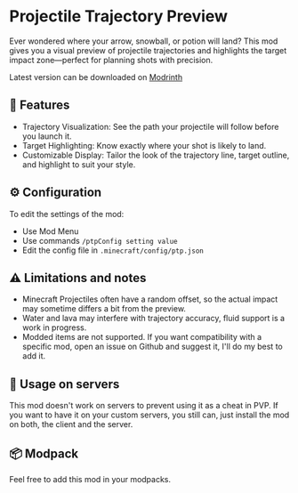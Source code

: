 # Projectile Trajectory Preview

Ever wondered where your arrow, snowball, or potion will land? This mod gives you a visual preview of projectile trajectories and highlights the target impact zone—perfect for planning shots with precision.

Latest version can be downloaded on [Modrinth](https://modrinth.com/mod/ptp)

## 🔎 Features

- Trajectory Visualization: See the path your projectile will follow before you launch it.
- Target Highlighting: Know exactly where your shot is likely to land.
- Customizable Display: Tailor the look of the trajectory line, target outline, and highlight to suit your style.

## ⚙️ Configuration

To edit the settings of the mod:
- Use Mod Menu
- Use commands `/ptpConfig setting value`
- Edit the config file in `.minecraft/config/ptp.json`


## ⚠️ Limitations and notes

- Minecraft Projectiles often have a random offset, so the actual impact may sometime differs a bit from the preview.
- Water and lava may interfere with trajectory accuracy, fluid support is a work in progress.
- Modded items are not supported. If you want compatibility with a specific mod, open an issue on Github and suggest it, I'll do my best to add it.

## 🛑 Usage on servers 

This mod doesn't work on servers to prevent using it as a cheat in PVP. If you want to have it on your custom servers, you still can, just install the mod on both, the client and the server.

## 📦 Modpack

Feel free to add this mod in your modpacks.